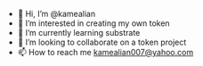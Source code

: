 - 👋 Hi, I’m @kamealian
- 👀 I’m interested in creating my own token
- 🌱 I’m currently learning substrate
- 💞️ I’m looking to collaborate on a token project
- 📫 How to reach me kamealian007@yahoo.com

<!---
kamealian/kamealian is a ✨ special ✨ repository because its `README.md` (this file) appears on your GitHub profile.
You can click the Preview link to take a look at your changes.
--->
